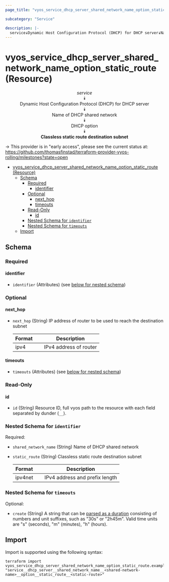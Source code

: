 ```yaml
---
page_title: "vyos_service_dhcp_server_shared_network_name_option_static_route Resource - vyos"

subcategory: "Service"

description: |-
  service⯯Dynamic Host Configuration Protocol (DHCP) for DHCP server⯯Name of DHCP shared network⯯DHCP option⯯Classless static route destination subnet
---
```


# vyos_service_dhcp_server_shared_network_name_option_static_route (Resource)
<center>


*service*  
⯯  
Dynamic Host Configuration Protocol (DHCP) for DHCP server  
⯯  
Name of DHCP shared network  
⯯  
DHCP option  
⯯  
**Classless static route destination subnet**


</center>

-> This provider is in "early access", please see the current status at: https://github.com/thomasfinstad/terraform-provider-vyos-rolling/milestones?state=open

<!--TOC-->

- [vyos_service_dhcp_server_shared_network_name_option_static_route (Resource)](#vyos_service_dhcp_server_shared_network_name_option_static_route-resource)
  - [Schema](#schema)
    - [Required](#required)
      - [identifier](#identifier)
    - [Optional](#optional)
      - [next_hop](#next_hop)
      - [timeouts](#timeouts)
    - [Read-Only](#read-only)
      - [id](#id)
    - [Nested Schema for `identifier`](#nested-schema-for-identifier)
    - [Nested Schema for `timeouts`](#nested-schema-for-timeouts)
  - [Import](#import)

<!--TOC-->

<!-- schema generated by tfplugindocs -->
## Schema

### Required

#### identifier
- `identifier` (Attributes) (see [below for nested schema](#nestedatt--identifier))

### Optional

#### next_hop
- `next_hop` (String) IP address of router to be used to reach the destination subnet

    |  Format  &emsp;|  Description             |
    |----------|--------------------------|
    |  ipv4    &emsp;|  IPv4 address of router  |
#### timeouts
- `timeouts` (Attributes) (see [below for nested schema](#nestedatt--timeouts))

### Read-Only

#### id
- `id` (String) Resource ID, full vyos path to the resource with each field separated by dunder (`__`).

<a id="nestedatt--identifier"></a>
### Nested Schema for `identifier`

Required:

- `shared_network_name` (String) Name of DHCP shared network
- `static_route` (String) Classless static route destination subnet

    |  Format   &emsp;|  Description                     |
    |-----------|----------------------------------|
    |  ipv4net  &emsp;|  IPv4 address and prefix length  |


<a id="nestedatt--timeouts"></a>
### Nested Schema for `timeouts`

Optional:

- `create` (String) A string that can be [parsed as a duration](https://pkg.go.dev/time#ParseDuration) consisting of numbers and unit suffixes, such as &#34;30s&#34; or &#34;2h45m&#34;. Valid time units are &#34;s&#34; (seconds), &#34;m&#34; (minutes), &#34;h&#34; (hours).

## Import

Import is supported using the following syntax:

```shell
terraform import vyos_service_dhcp_server_shared_network_name_option_static_route.example "service__dhcp_server__shared_network_name__<shared-network-name>__option__static_route__<static-route>"
```
